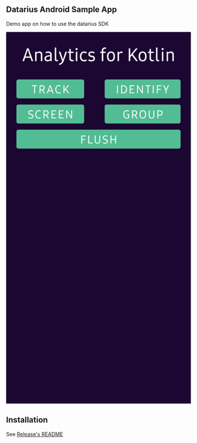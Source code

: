 ## Datarius Android Sample App

Demo app on how to use the datarius SDK

![Demo](/demo.jpg)

## Installation

See [Release's README](https://github.com/flescorp/datarius-android-sdk-releases#readme)

